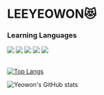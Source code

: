 # LEEYEOWON😻

<h3>Learning Languages</h3>
<div>
  <img src="https://img.shields.io/badge/Java-ED8B00?style=for-the-badge&logo=openjdk&logoColor=white">
<img src = "https://img.shields.io/badge/C-00599C?style=for-the-badge&logo=c&logoColor=white">
 <img src="https://img.shields.io/badge/HTML-239120?style=for-the-badge&logo=html5&logoColor=white">
  <img src= "https://img.shields.io/badge/CSS-239120?&style=for-the-badge&logo=css3&logoColor=white">
  <img src ="https://img.shields.io/badge/JavaScript-F7DF1E?style=for-the-badge&logo=JavaScript&logoColor=white">
  
</div>

<br>
<!-- 사용 언어 비율 -->

[![Top Langs ](https://github-readme-stats.vercel.app/api/top-langs/?username=juyeon-Bae)](https://github.com/anuraghazra/github-readme-stats)

 <!-- Github states -->
![Yeowon's GitHub stats](https://github-readme-stats.vercel.app/api?username=juyeon-Bae&hide=contribs&count_private=true&show_icons=true)

 


